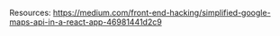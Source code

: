 Resources:
https://medium.com/front-end-hacking/simplified-google-maps-api-in-a-react-app-46981441d2c9